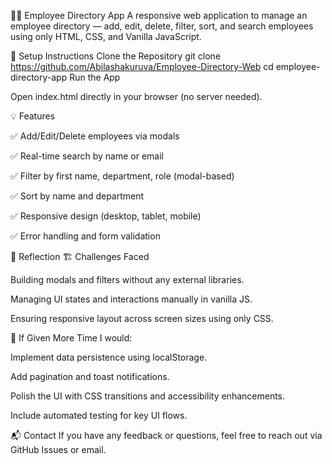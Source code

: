 🧑‍💼 Employee Directory App
A responsive web application to manage an employee directory — add, edit, delete, filter, sort, and search employees using only HTML, CSS, and Vanilla JavaScript.

🔧 Setup Instructions
Clone the Repository
git clone https://github.com/Abilashakuruva/Employee-Directory-Web
cd employee-directory-app
Run the App

Open index.html directly in your browser (no server needed).

</details>
💡 Features

✅ Add/Edit/Delete employees via modals

✅ Real-time search by name or email

✅ Filter by first name, department, role (modal-based)

✅ Sort by name and department

✅ Responsive design (desktop, tablet, mobile)

✅ Error handling and form validation

🧠 Reflection
🏗️ Challenges Faced

Building modals and filters without any external libraries.

Managing UI states and interactions manually in vanilla JS.

Ensuring responsive layout across screen sizes using only CSS.

🔧 If Given More Time
I would:

Implement data persistence using localStorage.

Add pagination and toast notifications.

Polish the UI with CSS transitions and accessibility enhancements.

Include automated testing for key UI flows.

📬 Contact
If you have any feedback or questions, feel free to reach out via GitHub Issues or email.
